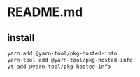 # README.md

    

## install

```bash
yarn add @yarn-tool/pkg-hosted-info
yarn-tool add @yarn-tool/pkg-hosted-info
yt add @yarn-tool/pkg-hosted-info
```

